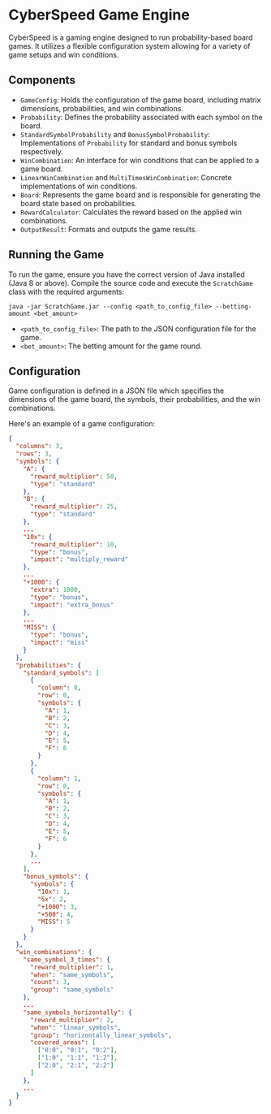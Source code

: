 # CyberSpeed Game Engine

CyberSpeed is a gaming engine designed to run probability-based board games. It utilizes a flexible configuration system allowing for a variety of game setups and win conditions.

## Components

- `GameConfig`: Holds the configuration of the game board, including matrix dimensions, probabilities, and win combinations.
- `Probability`: Defines the probability associated with each symbol on the board.
- `StandardSymbolProbability` and `BonusSymbolProbability`: Implementations of `Probability` for standard and bonus symbols respectively.
- `WinCombination`: An interface for win conditions that can be applied to a game board.
- `LinearWinCombination` and `MultiTimesWinCombination`: Concrete implementations of win conditions.
- `Board`: Represents the game board and is responsible for generating the board state based on probabilities.
- `RewardCalculator`: Calculates the reward based on the applied win combinations.
- `OutputResult`: Formats and outputs the game results.

## Running the Game

To run the game, ensure you have the correct version of Java installed (Java 8 or above). Compile the source code and execute the `ScratchGame` class with the required arguments:

```
java -jar ScratchGame.jar --config <path_to_config_file> --betting-amount <bet_amount>
```

- `<path_to_config_file>`: The path to the JSON configuration file for the game.
- `<bet_amount>`: The betting amount for the game round.

## Configuration

Game configuration is defined in a JSON file which specifies the dimensions of the game board, the symbols, their probabilities, and the win combinations.

Here's an example of a game configuration:

```json
{
  "columns": 3,
  "rows": 3,
  "symbols": {
    "A": {
      "reward_multiplier": 50,
      "type": "standard"
    },
    "B": {
      "reward_multiplier": 25,
      "type": "standard"
    },
    ...
    "10x": {
      "reward_multiplier": 10,
      "type": "bonus",
      "impact": "multiply_reward"
    },
    ...
    "+1000": {
      "extra": 1000,
      "type": "bonus",
      "impact": "extra_bonus"
    },
    ...
    "MISS": {
      "type": "bonus",
      "impact": "miss"
    }
  },
  "probabilities": {
    "standard_symbols": [
      {
        "column": 0,
        "row": 0,
        "symbols": {
          "A": 1,
          "B": 2,
          "C": 3,
          "D": 4,
          "E": 5,
          "F": 6
        }
      },
      {
        "column": 1,
        "row": 0,
        "symbols": {
          "A": 1,
          "B": 2,
          "C": 3,
          "D": 4,
          "E": 5,
          "F": 6
        }
      },
      ...
    ],
    "bonus_symbols": {
      "symbols": {
        "10x": 1,
        "5x": 2,
        "+1000": 3,
        "+500": 4,
        "MISS": 5
      }
    }
  },
  "win_combinations": {
    "same_symbol_3_times": {
      "reward_multiplier": 1,
      "when": "same_symbols",
      "count": 3,
      "group": "same_symbols"
    },
    ...
    "same_symbols_horizontally": {
      "reward_multiplier": 2,
      "when": "linear_symbols",
      "group": "horizontally_linear_symbols",
      "covered_areas": [
        ["0:0", "0:1", "0:2"],
        ["1:0", "1:1", "1:2"],
        ["2:0", "2:1", "2:2"]
      ]
    },
    ...
  }
}
```